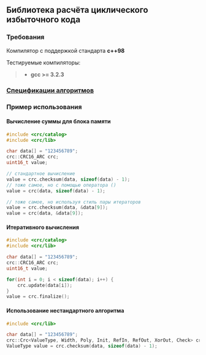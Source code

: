 ## Библиотека расчёта циклического избыточного кода

### Требования
Компилятор с поддержкой стандарта **c++98**

Тестируемые компиляторы:
> - **gcc >= 3.2.3**

### [Спецификации алгоритмов](./CATALOG.md)

### Пример использования
#### Вычисление суммы для блока памяти
```cxx
#include <crc/catalog>
#include <crc/lib>

char data[] = "123456789";
crc::CRC16_ARC crc;
uint16_t value;

// стандартное вычисление
value = crc.checksum(data, sizeof(data) - 1);
// тоже самое, но с помощью оператора ()
value = crc(data, sizeof(data) - 1);

// тоже самое, но используя стиль пары итераторов
value = crc.checksum(data, &data[9]);
value = crc(data, &data[9]);
```

#### Итеративного вычисления
```cxx
#include <crc/catalog>
#include <crc/lib>

char data[] = "123456789";
crc::CRC16_ARC crc;
uint16_t value;

for(int i = 0; i < sizeof(data); i++) {
    crc.update(data[i]);
}
value = crc.finalize();
```

#### Использование нестандартного алгоритма
```cxx
#include <crc/lib>

char data[] = "123456789";
crc::Crc<ValueType, Width, Poly, Init, RefIn, RefOut, XorOut, Check> crc;
ValueType value = crc.checksum(data, sizeof(data) - 1);
```

